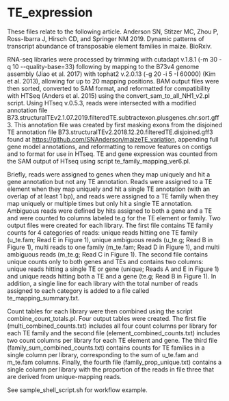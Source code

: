 # TE_expression

These files relate to the following article. 
Anderson SN, Stitzer MC, Zhou P, Ross-Ibarra J, Hirsch CD, and Springer NM 2019. Dynamic patterns of transcript abundance of transposable element families in maize. BioRxiv. 

RNA-seq libraries were processed by trimming with cutadapt v.1.8.1 (-m 30 -q 10 --quality-base=33) following by mapping to the B73v4 genome assembly (Jiao et al. 2017) with tophat2 v.2.0.13 (-g 20 -i 5 -I 60000) (Kim et al. 2013), allowing for up to 20 mapping positions. BAM output files were then sorted, converted to SAM format, and reformatted for compatibility with HTSeq (Anders et al. 2015) using the convert_sam_to_all_NH1_v2.pl script. Using HTseq v.0.5.3, reads were intersected with a modified annotation file B73.structuralTEv2.1.07.2019.filteredTE.subtractexon.plusgenes.chr.sort.gff3. This annotation file was created by first masking exons from the disjoined TE annotation file B73.structuralTEv2.2018.12.20.filteredTE.disjoined.gff3 found at https://github.com/SNAnderson/maizeTE_variation, appending full gene model annotations, and reformatting to remove features on contigs and to format for use in HTseq. TE and gene expression was counted from the SAM output of HTseq using script te_family_mapping_ver6.pl. 

Briefly, reads were assigned to genes when they map uniquely and hit a gene annotation but not any TE annotation. Reads were assigned to a TE element when they map uniquely and hit a single TE annotation (with an overlap of at least 1 bp), and reads were assigned to a TE family when they map uniquely or multiple times but only hit a single TE annotation. Ambiguous reads were defined by hits assigned to both a gene and a TE and were counted to columns labeled te.g for the TE element or family. Two output files were created for each library. The first file contains TE family counts for 4 categories of reads: unique reads hitting one TE family (u_te.fam; Read E in Figure 1), unique ambiguous reads (u_te.g; Read B in Figure 1), multi reads to one family (m_te.fam; Read D in Figure 1), and multi ambiguous reads (m_te.g; Read C in Figure 1). The second file contains unique counts only to both genes and TEs and contains two columns: unique reads hitting a single TE or gene (unique; Reads A and E in Figure 1) and unique reads hitting both a TE and a gene (te.g; Read B in Figure 1). In addition, a single line for each library with the total number of reads assigned to each category is added to a file called te_mapping_summary.txt. 

Count tables for each library were then combined using the script combine_count_totals.pl. Four output tables were created. The first file (multi_combined_counts.txt) includes all four count columns per library for each TE family and the second file (element_combined_counts.txt) includes two count columns per library for each TE element and gene. The third file (family_sum_combined_counts.txt) contains counts for TE families in a single column per library, corresponding to the sum of u_te.fam and m_te.fam columns. Finally, the fourth file (family_prop_unique.txt) contains a single column per library with the proportion of the reads in file three that are derived from unique-mapping reads. 

See sample_shell_script.sh for workflow example. 
